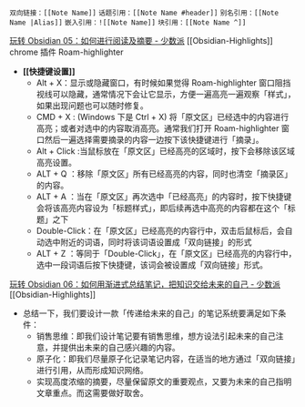 `双向链接：[[Note Name]]`
`话题引用：[[Note Name #header]]`
`别名引用：[[Note Name |Alias]]`
`嵌入引用：![[Note Name]]`
`块引用：[[Note Name ^]]`


[玩转 Obsidian 05：如何进行阅读及摘要 - 少数派](https://sspai.com/post/68492) [[Obsidian-Highlights]]
chrome 插件 Roam-highlighter
- **[[快捷键设置]]**
    - Alt + X：显示或隐藏窗口，有时候如果觉得 Roam-highlighter 窗口阻挡视线可以隐藏，通常情况下会让它显示，方便一遍高亮一遍观察「样式」，如果出现问题也可以随时修复。
    - CMD + X : (Windows 下是 Ctrl + X) 将「原文区」已经选中的内容进行高亮；或者对选中的内容取消高亮。通常我们打开 Roam-highlighter 窗口然后一遍选择需要摘录的内容一边按下该快捷键进行「摘录」。
    - Alt + Click :当鼠标放在「原文区」已经高亮的区域时，按下会移除该区域高亮设置。
    - ALT + Q ：移除「原文区」所有已经高亮的内容，同时也清空「摘录区」的内容。
    - ALT + A ：当在「原文区」再次选中「已经高亮」的内容时，按下快捷键会将该高亮内容设为「标题样式」，即后续再选中高亮的内容都在这个「标题」之下
    - Double-Click：在「原文区」已经高亮的内容行中，双击后鼠标后，会自动选中附近的词语，同时将该词语设置成「双向链接」的形式
    - ALT + Z ：等同于「Double-Click」，在「原文区」已经高亮的内容行中，选中一段词语后按下快捷键，该词会被设置成「双向链接」形式。


[玩转 Obsidian 06：如何用渐进式总结笔记，把知识交给未来的自己 - 少数派](https://sspai.com/post/69025) [[Obsidian-Highlights]]

- 总结一下，我们要设计一款「传递给未来的自己」的笔记系统要满足如下条件：
    - 销售思维：即我们设计笔记要有销售思维，想方设法引起未来的自己注意，并提供出未来的自己感兴趣的内容。
    - 原子化：即我们尽量原子化记录笔记内容，在适当的地方通过「双向链接」进行引用，从而形成知识网络。
    - 实现高度浓缩的摘要，尽量保留原文的重要观点，又要为未来的自己指明文章重点。而这需要做好取舍。
